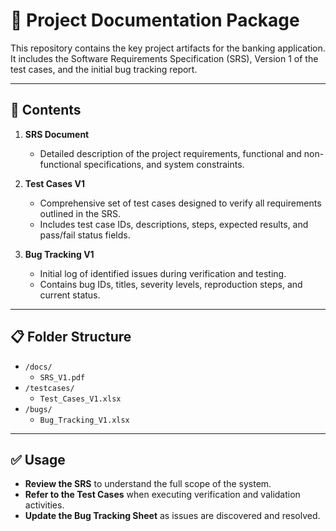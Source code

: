 # 📄 Project Documentation Package

This repository contains the key project artifacts for the banking application. It includes the Software Requirements Specification (SRS), Version 1 of the test cases, and the initial bug tracking report.

---

## 📂 Contents

1. **SRS Document**
   - Detailed description of the project requirements, functional and non-functional specifications, and system constraints.

2. **Test Cases V1**
   - Comprehensive set of test cases designed to verify all requirements outlined in the SRS.
   - Includes test case IDs, descriptions, steps, expected results, and pass/fail status fields.

3. **Bug Tracking V1**
   - Initial log of identified issues during verification and testing.
   - Contains bug IDs, titles, severity levels, reproduction steps, and current status.

---

## 📋 Folder Structure

- `/docs/`
  - `SRS_V1.pdf`
- `/testcases/`
  - `Test_Cases_V1.xlsx`
- `/bugs/`
  - `Bug_Tracking_V1.xlsx`

---

## ✅ Usage

- **Review the SRS** to understand the full scope of the system.
- **Refer to the Test Cases** when executing verification and validation activities.
- **Update the Bug Tracking Sheet** as issues are discovered and resolved.

